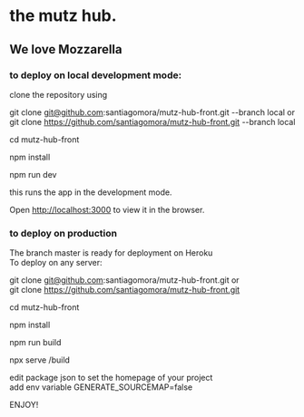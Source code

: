 #    the mutz hub.
##   We love Mozzarella
### to deploy on local development mode:
clone the repository using 

git clone git@github.com:santiagomora/mutz-hub-front.git --branch local or <br/>
git clone https://github.com/santiagomora/mutz-hub-front.git --branch local

cd mutz-hub-front

npm install

npm run dev

this runs the app in the development mode.

Open [http://localhost:3000](http://localhost:3000) to view it in the browser.

### to deploy on production
The branch master is ready for deployment on Heroku <br/>
To deploy on any server: 

git clone git@github.com:santiagomora/mutz-hub-front.git or <br/>
git clone https://github.com/santiagomora/mutz-hub-front.git

cd mutz-hub-front

npm install

npm run build

npx serve /build

edit package json to set the homepage of your project <br/>
add env variable GENERATE_SOURCEMAP=false

ENJOY!
